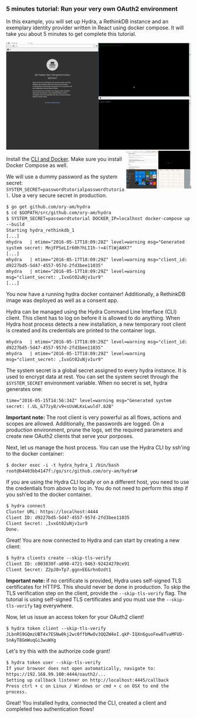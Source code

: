 ### 5 minutes tutorial: Run your very own OAuth2 environment

In this example, you will set up Hydra, a RethinkDB instance and an exemplary identity provider written in React using docker compose. It will take you about 5 minutes to get complete this tutorial.

<img src="images/oauth2-flow.gif" alt="OAuth2 Flow">

<img alt="Running the example" align="right" width="35%" src="images/run-the-example.gif">

Install the [CLI and Docker](https://github.com/ory-am/hydra#installation). Make sure you install Docker Compose as well.

We will use a dummy password as the system secret: `SYSTEM_SECRET=passwordtutorialpasswordtutorial`. Use a very secure secret in production.

```
$ go get github.com/ory-am/hydra
$ cd $GOPATH/src/github.com/ory-am/hydra
$ SYSTEM_SECRET=passwordtutorial DOCKER_IP=localhost docker-compose up --build
Starting hydra_rethinkdb_1
[...]
mhydra   | mtime="2016-05-17T18:09:28Z" level=warning msg="Generated system secret: MnjFP5eLIr60h?hLI1h-!<4(TlWjAHX7"
[...]
mhydra   | mtime="2016-05-17T18:09:29Z" level=warning msg="client_id: d9227bd5-5d47-4557-957d-2fd3bee11035"
mhydra   | mtime="2016-05-17T18:09:29Z" level=warning msg="client_secret: ,IvxGt02uNjv1ur9"
[...]
```

You now have a running hydra docker container! Additionally, a RethinkDB image was deployed as well as a consent app.

Hydra can be managed using the Hydra Command Line Interface (CLI) client. This client has to log on before it is allowed to do anything. When Hydra host process detects a new installation, a new temporary root client is created and its credentials are printed to the container logs.

```
mhydra   | mtime="2016-05-17T18:09:29Z" level=warning msg="client_id: d9227bd5-5d47-4557-957d-2fd3bee11035"
mhydra   | mtime="2016-05-17T18:09:29Z" level=warning msg="client_secret: ,IvxGt02uNjv1ur9"
```

The system secret is a global secret assigned to every hydra instance. It is used to encrypt data at rest. You can
set the system secret through the `$SYSTEM_SECRET` environment variable. When no secret is set, hydra generates one:

```
time="2016-05-15T14:56:34Z" level=warning msg="Generated system secret: (.UL_&77zy8/v9<sUsWLKxLwuld?.82B"
```

**Important note:** The root client is very powerful as all flows, actions and scopes are allowed. Additionally, the passwords are logged. On a production environment, prune the logs, set the required parameters and create new OAuth2 clients that serve your porposes.

Next, let us manage the host process. You can use the Hydra CLI by ssh'ing to the docker container:

```
$ docker exec -i -t hydra_hydra_1 /bin/bash
root@b4403bb4147f:/go/src/github.com/ory-am/hydra#
```

If you are using the Hydra CLI locally or on a different host, you need to use the credentials from above to log in. You do not need to perform this step if you ssh'ed to the docker container.

```
$ hydra connect
Cluster URL: https://localhost:4444
Client ID: d9227bd5-5d47-4557-957d-2fd3bee11035
Client Secret: ,IvxGt02uNjv1ur9
Done.
```

Great! You are now connected to Hydra and can start by creating a new client:

```
$ hydra clients create --skip-tls-verify
Client ID: c003830f-a090-4721-9463-92424270ce91
Client Secret: Z2pJ0>Tp7.ggn>EE&rhnOzdt1
```

**Important note:** if no certificate is provided, Hydra uses self-signed TLS certificates for HTTPS. This should
never be done in production. To skip the TLS verification step on the client, provide the `--skip-tls-verify` flag. The tutorial is using self-signed TLS certificates and you must use the `--skip-tls-verify` tag everywhere.

Now, let us issue an access token for your OAuth2 client!

```
$ hydra token client --skip-tls-verify
JLbnRS9GQmzUBT4x7ESNw0kj2wc0ffbMwOv3QQZW4eI.qkP-IQXn6guoFew8TvaMFUD-SnAyT8GmWuqGi3wuWXg
```

Let's try this with the authorize code grant!

```
$ hydra token user --skip-tls-verify
If your browser does not open automatically, navigate to: https://192.168.99.100:4444/oauth2/...
Setting up callback listener on http://localhost:4445/callback
Press ctrl + c on Linux / Windows or cmd + c on OSX to end the process.
```

Great! You installed hydra, connected the CLI, created a client and completed two authentication flows!
